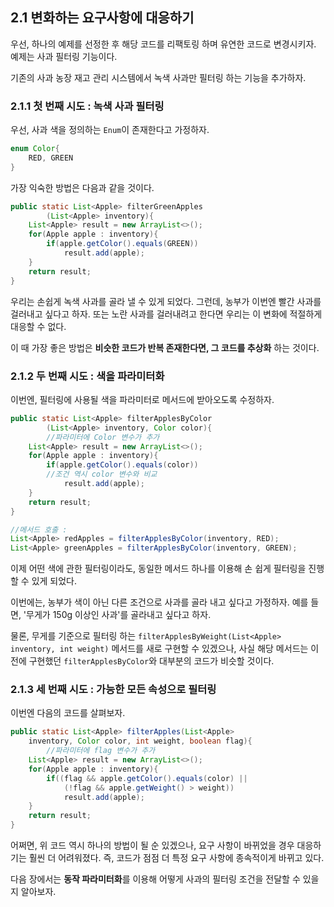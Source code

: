 ## 2.1 변화하는 요구사항에 대응하기

우선, 하나의 예제를 선정한 후 해당 코드를 리팩토링 하며 유연한 코드로 변경시키자. 예제는 사과 필터링 기능이다.

기존의 사과 농장 재고 관리 시스템에서 녹색 사과만 필터링 하는 기능을 추가하자.

### 2.1.1 첫 번째 시도 : 녹색 사과 필터링

우선, 사과 색을 정의하는 `Enum`이 존재한다고 가정하자.
```java
enum Color{
	RED, GREEN
}
```

가장 익숙한 방법은 다음과 같을 것이다.
```java
public static List<Apple> filterGreenApples
		(List<Apple> inventory){
	List<Apple> result = new ArrayList<>();
	for(Apple apple : inventory){
		if(apple.getColor().equals(GREEN))
			result.add(apple);
	}
	return result;
}
```

우리는 손쉽게 녹색 사과를 골라 낼 수 있게 되었다. 
그런데, 농부가 이번엔 빨간 사과를 걸러내고 싶다고 하자. 또는 노란 사과를 걸러내려고 한다면 우리는 이 변화에 적절하게 대응할 수 없다.

이 때 가장 좋은 방법은 **비슷한 코드가 반복 존재한다면, 그 코드를 추상화** 하는 것이다.

### 2.1.2 두 번째 시도 : 색을 파라미터화

이번엔, 필터링에 사용될 색을 파라미터로 메서드에 받아오도록 수정하자.

```java
public static List<Apple> filterApplesByColor
		(List<Apple> inventory, Color color){
		//파라미터에 Color 변수가 추가
	List<Apple> result = new ArrayList<>();
	for(Apple apple : inventory){
		if(apple.getColor().equals(color))
		//조건 역시 color 변수와 비교
			result.add(apple);
	}
	return result;
}

//메서드 호출 : 
List<Apple> redApples = filterApplesByColor(inventory, RED);
List<Apple> greenApples = filterApplesByColor(inventory, GREEN);
```

이제 어떤 색에 관한 필터링이라도, 동일한 메서드 하나를 이용해 손 쉽게 필터링을 진행할 수 있게 되었다.

이번에는, 농부가 색이 아닌 다른 조건으로 사과를 골라 내고 싶다고 가정하자. 예를 들면, '무게가 150g 이상인 사과'를 골라내고 싶다고 하자.

물론, 무게를 기준으로 필터링 하는 `filterApplesByWeight(List<Apple> inventory, int weight)` 메서드를 새로 구현할 수 있겠으나, 사실 해당 메서드는 이전에 구현했던 `filterApplesByColor`와 대부분의 코드가 비슷할 것이다. 

### 2.1.3 세 번째 시도 : 가능한 모든 속성으로 필터링

이번엔 다음의 코드를 살펴보자.
```java
public static List<Apple> filterApples(List<Apple> 
	inventory, Color color, int weight, boolean flag){
		//파라미터에 flag 변수가 추가
	List<Apple> result = new ArrayList<>();
	for(Apple apple : inventory){
		if((flag && apple.getColor().equals(color) ||
			(!flag && apple.getWeight() > weight))
			result.add(apple);
	}
	return result;
}
```

어쩌면, 위 코드 역시 하나의 방법이 될 순 있겠으나, 요구 사항이 바뀌었을 경우 대응하기는 훨씬 더 어려워졌다. 
즉, 코드가 점점 더 특정 요구 사항에 종속적이게 바뀌고 있다. 

다음 장에서는 **동작 파라미터화**를 이용해 어떻게 사과의 필터링 조건을 전달할 수 있을지 알아보자.

